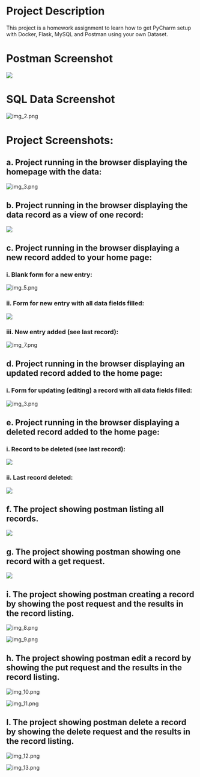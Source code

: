 # Project Description
This project is a homework assignment to learn how to get PyCharm setup with Docker, Flask, MySQL and Postman using your own Dataset.

# Postman Screenshot
![](screenshots/1sql.png)

# SQL Data Screenshot
![img_2.png](screenshots/img_2.png)

# Project Screenshots:

## a. Project running in the browser displaying the homepage with the data:
![img_3.png](screenshots/img_3.png)


## b. Project running in the browser displaying the data record as a view of one record:
![](screenshots/2pycharm.png)


## c. Project running in the browser displaying a new record added to your home page:
### i. Blank form for a new entry:
![img_5.png](screenshots/img_5.png)
### ii. Form for new entry with all data fields filled:
![](screenshots/5pycharm.png)

### iii. New entry added (see last record):
![img_7.png](screenshots/img_7.png)
## d. Project running in the browser displaying an updated record added to the home page:
### i. Form for updating (editing) a record with all data fields filled:
![img_3.png](screenshots/img_3.png)

## e. Project running in the browser displaying a deleted record added to the home page:
### i. Record to be deleted (see last record):
![](screenshots/delneww.png)
### ii. Last record deleted:
![](screenshots/f.png)
## f. The project showing postman listing all records.
![](screenshots/PostmanG.png)

## g. The project showing postman showing one record with a get request.
![](screenshots/PostmanH.png)

## i. The project showing postman creating a record by showing the post request and the results in the record listing. 
![img_8.png](screenshots/img_8.png)

![img_9.png](screenshots/img_9.png)

## h. The project showing postman edit a record by showing the put request and the results in the record listing. 
![img_10.png](screenshots/img_10.png)

![img_11.png](screenshots/img_11.png)

## I. The project showing postman delete a record by showing the delete request and the results in the record listing.
![img_12.png](screenshots/img_12.png)

![img_13.png](screenshots/img_13.png)